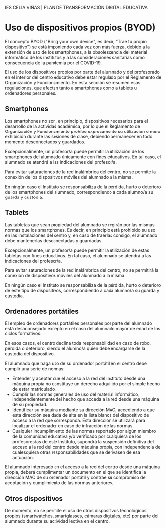 IES CELIA VIÑAS | PLAN DE TRANSFORMACIÓN DIGITAL EDUCATIVA

# Uso de dispositivos propios (BYOD)

El concepto BYOD ("Bring your own device", es decir, "Trae tu propio dispositivo") se está imponiendo cada vez con más fuerza, debido a la extensión de uso de los smartphones, a la obsolescencia del material informático de los institutos y a las consideraciones sanitarias como consecuencia de la pandemia por el COVID-19.

El uso de los dispositivos propios por parte del alumnado y del profesorado en el interior del centro educativo debe estar regulado por el Reglamento de Organización y Funcionamiento. En esta sección se resumen esas regulaciones, que afectan tanto a smartphones como a tablets u ordenadores personales.

## Smartphones

Los smartphones no son, en principio, dispositivos necesarios para el desarrollo de la actividad académica, por lo que el Reglamento de Organización y Funcionamiento prohíbe expresamente su utilización o mera exhibición durante las sesiones de clase, debiendo permanecer en todo momento desconectados y guardados.

Excepcionalmente, un profesor/a puede permitir la utilización de los smartphones del alumnado únicamente con fines educativos. En tal caso, el alumnado se atendrá a las indicaciones del profesor/a.

Para evitar saturaciones de la red inalámbrica del centro, no se permite la conexión de los dispositivos móviles del alumnado a la misma.

En ningún caso el Instituto se responsabiliza de la pérdida, hurto o deterioro de los smartphones del alumnado, correspondiendo a cada alumno/a su guarda y custodia.

## Tablets

Las tabletas que sean propiedad del alumnado se regirán por las mismas normas que los smartphones. Es decir, en principio está prohibido su uso en las instalaciones del centro y, en caso de traerlas consigo, el alumnado debe mantenerlas desconectadas y guardadas.

Excepcionalmente, un profesor/a puede permitir la utilización de estas tabletas con fines educativos. En tal caso, el alumnado se atendrá a las indicaciones del profesor/a.

Para evitar saturaciones de la red inalámbrica del centro, no se permitirá la conexión de dispositivos móviles del alumnado a la misma.

En ningún caso el Instituto se responsabiliza de la pérdida, hurto o deterioro de este tipo de dispositivos, correspondiendo a cada alumno/a su guarda y custodia.

## Ordenadores portátiles

El empleo de ordenadores portátiles personales por parte del alumnado está desaconsejado excepto en el caso del alumnado mayor de edad de los ciclos formativos.

En esos casos, el centro declina toda responsabilidad en caso de robo, pérdida o deterioro, siendo el alumno/a quien debe encargarse de la custodia del dispositivo.

El alumnado que haga uso de su ordenador portátil en el centro debe cumplir una serie de normas:
* Entender y aceptar que el acceso a la red del instituto desde una máquina propia no constituye un derecho adquirido por el simple hecho de estar matriculado.
* Cumplir las normas generales de uso del material informático, independientemente del hecho que acceda a la red desde una máquina de su propiedad.
* Identificar su máquina mediante su dirección MAC, accediendo a que esta dirección sea dada de alta en la lista blanca del dispositivo de acceso a la red que corresponda. Esta dirección se utilizará para localizar el ordenador en caso de infracción de las normas.
* Cualquier incumplimiento de las normas reportado por algún miembro de la comunidad educativa y/o verificado por cualquiera de los profesores/as de este Instituto, supondrá la suspensión definitiva del acceso a la red del centro desde máquina propia, con independencia de cualesquiera otras responsabilidades que se derivasen de esa actuación.

El alumnado interesado en el acceso a la red del centro desde una máquina propia, deberá cumplimentar un documento en el que se identifica la dirección MAC de su ordenador portátil y contrae su compromiso de aceptación y cumplimiento de las normas anteriores.

## Otros dispositivos

De momento, no se permite el uso de otros dispositivos tecnológicos propios (smartwatches, smartglasses, cámaras digitales, etc) por parte del alumnado durante su actividad lectiva en el centro.
